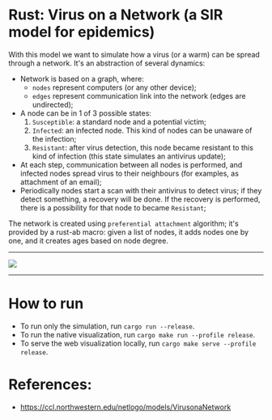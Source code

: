# Rust: Virus on a Network (a SIR model for epidemics)

With this model we want to simulate how a virus (or a warm) can be spread through a network. It's an abstraction of several dynamics:
- Network is based on a graph, where:
  - `nodes` represent computers (or any other device);
  - `edges` represent communication link into the network (edges are undirected);
- A node can be in 1 of 3 possible states:
  1. `Susceptible`: a standard node and a potential victim;
  2. `Infected`: an infected node. This kind of nodes can be unaware of the infection;
  3. `Resistant`: after virus detection, this node became resistant to this kind of infection (this state simulates an antivirus update);
- At each step, communication between all nodes is performed, and infected nodes spread virus to their neighbours (for examples, as attachment of an email);
- Periodically nodes start a scan with their antivirus to detect virus; if they detect something, a recovery will be done. If the recovery is performed, there is a possibility for that node to became `Resistant`;

The network is created using `preferential attachment` algorithm; it's provided by a rust-ab macro: given a list of nodes, it adds nodes one by one, and it creates ages based on node degree.

---

![](template.gif)

---

# How to run
- To run only the simulation, run `cargo run --release`.
- To run the native visualization, run `cargo make run --profile release`.
- To serve the web visualization locally, run `cargo make serve --profile release`.
  
# References:
- https://ccl.northwestern.edu/netlogo/models/VirusonaNetwork